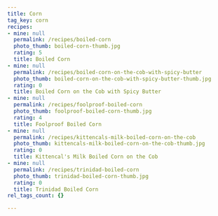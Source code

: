 ```yaml
---
title: Corn
tag_key: corn
recipes:
- mine: null
  permalink: /recipes/boiled-corn
  photo_thumb: boiled-corn-thumb.jpg
  rating: 5
  title: Boiled Corn
- mine: null
  permalink: /recipes/boiled-corn-on-the-cob-with-spicy-butter
  photo_thumb: boiled-corn-on-the-cob-with-spicy-butter-thumb.jpg
  rating: 0
  title: Boiled Corn on the Cob with Spicy Butter
- mine: null
  permalink: /recipes/foolproof-boiled-corn
  photo_thumb: foolproof-boiled-corn-thumb.jpg
  rating: 4
  title: Foolproof Boiled Corn
- mine: null
  permalink: /recipes/kittencals-milk-boiled-corn-on-the-cob
  photo_thumb: kittencals-milk-boiled-corn-on-the-cob-thumb.jpg
  rating: 0
  title: Kittencal's Milk Boiled Corn on the Cob
- mine: null
  permalink: /recipes/trinidad-boiled-corn
  photo_thumb: trinidad-boiled-corn-thumb.jpg
  rating: 0
  title: Trinidad Boiled Corn
rel_tags_count: {}

---
```

